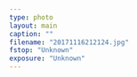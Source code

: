 ```yaml
---
type: photo
layout: main
caption: ""
filename: "20171116212124.jpg"
fstop: "Unknown"
exposure: "Unknown"
---
```

